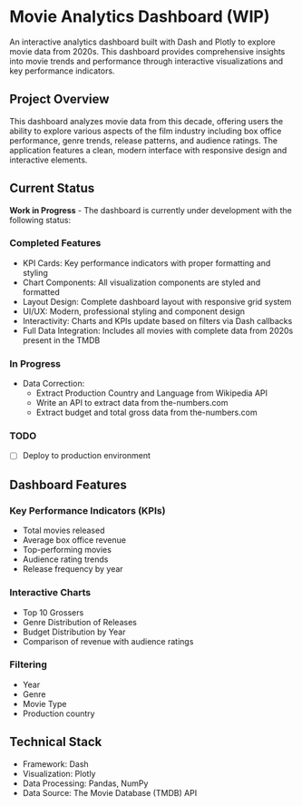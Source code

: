 # Movie Analytics Dashboard (WIP)

An interactive analytics dashboard built with Dash and Plotly to explore movie data from 2020s. This dashboard provides comprehensive insights into movie trends and performance through interactive visualizations and key performance indicators.

## Project Overview

This dashboard analyzes movie data from this decade, offering users the ability to explore various aspects of the film industry including box office performance, genre trends, release patterns, and audience ratings. The application features a clean, modern interface with responsive design and interactive elements.

## Current Status

**Work in Progress** - The dashboard is currently under development with the following status:

### Completed Features
- KPI Cards: Key performance indicators with proper formatting and styling
- Chart Components: All visualization components are styled and formatted
- Layout Design: Complete dashboard layout with responsive grid system
- UI/UX: Modern, professional styling and component design
- Interactivity: Charts and KPIs update based on filters via Dash callbacks
- Full Data Integration: Includes all movies with complete data from 2020s present in the TMDB

### In Progress
- Data Correction:
    - Extract Production Country and Language from Wikipedia API
    - Write an API to extract data from the-numbers.com
    - Extract budget and total gross data from the-numbers.com

### TODO

- [ ] Deploy to production environment

## Dashboard Features

### Key Performance Indicators (KPIs)
- Total movies released
- Average box office revenue
- Top-performing movies
- Audience rating trends
- Release frequency by year

### Interactive Charts
- Top 10 Grossers
- Genre Distribution of Releases
- Budget Distribution by Year
- Comparison of revenue with audience ratings

### Filtering
- Year
- Genre
- Movie Type
- Production country

## Technical Stack

- Framework: Dash
- Visualization: Plotly
- Data Processing: Pandas, NumPy
- Data Source: The Movie Database (TMDB) API
